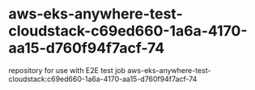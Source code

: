 # aws-eks-anywhere-test-cloudstack-c69ed660-1a6a-4170-aa15-d760f94f7acf-74
repository for use with E2E test job aws-eks-anywhere-test-cloudstack:c69ed660-1a6a-4170-aa15-d760f94f7acf-74
